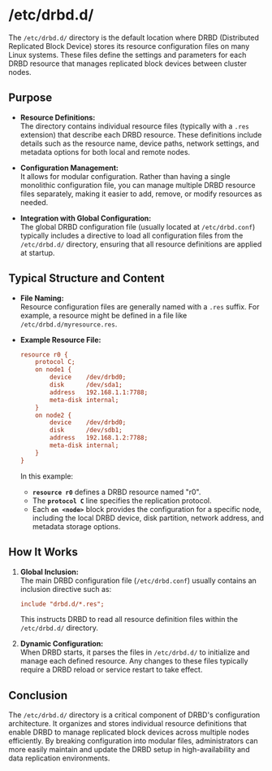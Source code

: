 # /etc/drbd.d/

The `/etc/drbd.d/` directory is the default location where DRBD (Distributed Replicated Block Device) stores its resource configuration files on many Linux systems. These files define the settings and parameters for each DRBD resource that manages replicated block devices between cluster nodes.



## Purpose

- **Resource Definitions:**  
  The directory contains individual resource files (typically with a `.res` extension) that describe each DRBD resource. These definitions include details such as the resource name, device paths, network settings, and metadata options for both local and remote nodes.

- **Configuration Management:**  
  It allows for modular configuration. Rather than having a single monolithic configuration file, you can manage multiple DRBD resource files separately, making it easier to add, remove, or modify resources as needed.

- **Integration with Global Configuration:**  
  The global DRBD configuration file (usually located at `/etc/drbd.conf`) typically includes a directive to load all configuration files from the `/etc/drbd.d/` directory, ensuring that all resource definitions are applied at startup.



## Typical Structure and Content

- **File Naming:**  
  Resource configuration files are generally named with a `.res` suffix. For example, a resource might be defined in a file like `/etc/drbd.d/myresource.res`.

- **Example Resource File:**

  ```ini
  resource r0 {
      protocol C;
      on node1 {
          device    /dev/drbd0;
          disk      /dev/sda1;
          address   192.168.1.1:7788;
          meta-disk internal;
      }
      on node2 {
          device    /dev/drbd0;
          disk      /dev/sdb1;
          address   192.168.1.2:7788;
          meta-disk internal;
      }
  }
  ```

  In this example:
  - **`resource r0`** defines a DRBD resource named "r0".
  - The **`protocol C`** line specifies the replication protocol.
  - Each **`on <node>`** block provides the configuration for a specific node, including the local DRBD device, disk partition, network address, and metadata storage options.



## How It Works

1. **Global Inclusion:**  
   The main DRBD configuration file (`/etc/drbd.conf`) usually contains an inclusion directive such as:
   ```ini
   include "drbd.d/*.res";
   ```
   This instructs DRBD to read all resource definition files within the `/etc/drbd.d/` directory.

2. **Dynamic Configuration:**  
   When DRBD starts, it parses the files in `/etc/drbd.d/` to initialize and manage each defined resource. Any changes to these files typically require a DRBD reload or service restart to take effect.



## Conclusion

The `/etc/drbd.d/` directory is a critical component of DRBD's configuration architecture. It organizes and stores individual resource definitions that enable DRBD to manage replicated block devices across multiple nodes efficiently. By breaking configuration into modular files, administrators can more easily maintain and update the DRBD setup in high-availability and data replication environments.
